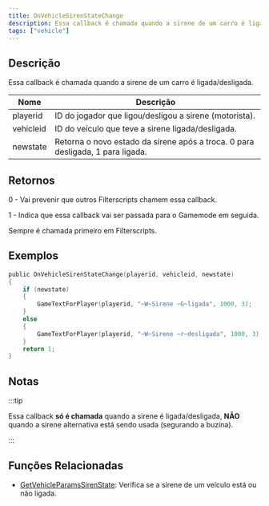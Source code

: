 ```yaml
---
title: OnVehicleSirenStateChange
description: Essa callback é chamada quando a sirene de um carro é ligada/desligada.
tags: ["vehicle"]
---
```


<VersionWarnPT name='callback' version='SA-MP 0.3.7' />

## Descrição

Essa callback é chamada quando a sirene de um carro é ligada/desligada.

| Nome      | Descrição                                                                      |
| --------- | ------------------------------------------------------------------------------ |
| playerid  | ID do jogador que ligou/desligou a sirene (motorista).                         |
| vehicleid | ID do veículo que teve a sirene ligada/desligada.                              |
| newstate  | Retorna o novo estado da sirene após a troca. 0 para desligada, 1 para ligada. |

## Retornos

0 - Vai prevenir que outros Filterscripts chamem essa callback.

1 - Indica que essa callback vai ser passada para o Gamemode em seguida.

Sempre é chamada primeiro em Filterscripts.

## Exemplos

```c
public OnVehicleSirenStateChange(playerid, vehicleid, newstate)
{
    if (newstate)
    {
        GameTextForPlayer(playerid, "~W~Sirene ~G~ligada", 1000, 3);
    }
    else
    {
        GameTextForPlayer(playerid, "~W~Sirene ~r~desligada", 1000, 3);
    }
    return 1;
}
```

## Notas

:::tip

Essa callback **só é chamada** quando a sirene é ligada/desligada, **NÃO** quando a sirene alternativa está sendo usada (segurando a buzina).

:::

## Funções Relacionadas

- [GetVehicleParamsSirenState](../functions/GetVehicleParamsSirenState): Verifica se a sirene de um veículo está ou não ligada.
